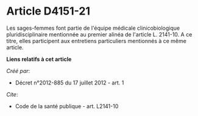 # Article D4151-21

Les sages-femmes font partie de l'équipe médicale clinicobiologique pluridisciplinaire mentionnée au premier alinéa de
l'article L. 2141-10. A ce titre, elles participent aux entretiens particuliers mentionnés à ce même article.

**Liens relatifs à cet article**

_Créé par_:

  - Décret n°2012-885 du 17 juillet 2012 - art. 1

_Cite_:

  - Code de la santé publique - art. L2141-10
